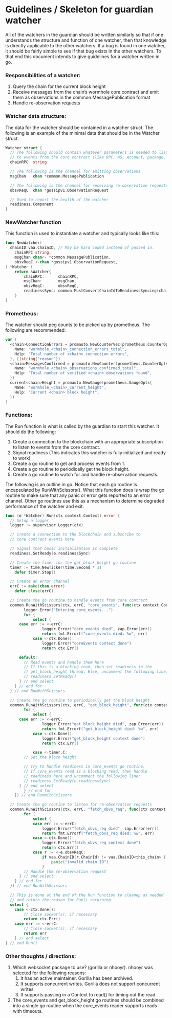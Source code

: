 # Guidelines / Skeleton for guardian watcher

All of the watchers in the guardian should be written similarly so that if one understands the structure and function of one watcher, then that knowledge is directly applicable to the other watchers. If a bug is found in one watcher, it should be fairly simple to see if that bug exists in the other watchers. To that end this document intends to give guidelines for a watcher written in go.

### Responsibilities of a watcher:

1. Query the chain for the current block height
2. Receive messages from the chain’s wormhole core contract and emit them as observations in the common.MessagePublication format
3. Handle re-observation requests

### Watcher data structure:

The data for the watcher should be contained in a watcher struct. The following is an example of the minimal data that should be in the Watcher struct.

```go
Watcher struct {
  // The following should contain whatever parameters is needed to listen
  // to events from the core contract (like RPC, WS, Account, package, etc.).
  chainRPC  string

  // The following is the channel for emitting observations
  msgChan   chan *common.MessagePublication

  // The following is the channel for receiving re-observation requests
  obsvReqC  chan *gossipv1.ObservationRequest

  // Used to report the health of the watcher
  readiness.Component
}
```

### NewWatcher function

This function is used to instantiate a watcher and typically looks like this:

```go
func NewWatcher(
  chainID vaa.ChainID, // May be hard coded instead of passed in.
	chainRPC string,
	msgChan chan<- *common.MessagePublication,
	obsvReqC <-chan *gossipv1.ObservationRequest,
) *Watcher {
	return &Watcher{
		chainRPC:      chainRPC,
		msgChan:       msgChan,
		obsvReqC:      obsvReqC,
		readinessSync: common.MustConvertChainIdToReadinessSyncing(chainID),
	}
}
```

### Prometheus:

The watcher should peg counts to be picked up by prometheus. The following are recommended:

```go
var (
  <chain>ConnectionErrors = promauto.NewCounterVec(prometheus.CounterOpts{
    Name: "wormhole_<chain>_connection_errors_total",
    Help: "Total number of <chain> connection errors",
  }, []string{"reason"})
  <chain>MessagesConfirmed = promauto.NewCounter(prometheus.CounterOpts{
    Name: "wormhole_<chain>_observations_confirmed_total",
    Help: "Total number of verified <chain> observations found",
  })
  current<chain>Height = promauto.NewGauge(prometheus.GaugeOpts{
    Name: "wormhole_<chain>_current_height",
    Help: "Current <chain> block height",
  })
)
```

### Functions:

The Run function is what is called by the guardian to start this watcher. It should do the following:

1. Create a connection to the blockchain with an appropriate subscription to listen to events from the core contract.
2. Signal readiness (This indicates this watcher is fully initialized and ready to work)
3. Create a go routine to get and process events from 1.
4. Create a go routine to periodically get the block height.
5. Create a go routine to watch for and handle re-observation requests.

The following is an outline in go. Notice that each go routine is encapsulated by RunWithScissors(). What this function does is wrap the go routine to make sure that any panic or error gets reported to an error channel. Other go routines use this as a mechanism to determine degraded performance of the watcher and exit.

```go
func (e *Watcher) Run(ctx context.Context) error {
  // Setup a logger
  logger := supervisor.Logger(ctx)

  // Create a connection to the blockchain and subscribe to
  // core contract events here

  // Signal that basic initialization is complete
  readiness.SetReady(e.readinessSync)

  // Create the timer for the get_block_height go routine
  timer := time.NewTicker(time.Second * 1)
	defer timer.Stop()

  // Create an error channel
  errC := make(chan error)
	defer close(errC)

  // Create the go routine to handle events from core contract
  common.RunWithScissors(ctx, errC, "core_events", func(ctx context.Context) error {
		logger.Error("Entering core_events...")
		for {
			select {
      case err := <-errC:
				logger.Error("core_events died", zap.Error(err))
				return fmt.Errorf("core_events died: %w", err)
			case <-ctx.Done():
				logger.Error("coreEvents context done")
				return ctx.Err()

      default:
        // Read events and handle them here
        // If this is a blocking read, then set readiness in the
        // get_block_height thread. Else, uncomment the following line:
        // readiness.SetReady()
      } // end select
    } // end for
  } // end RunWithScissors

  // Create the go routine to periodically get the block height
  common.RunWithScissors(ctx, errC, "get_block_height", func(ctx context.Context) error {
		for {
			select {
      case err := <-errC:
				logger.Error("get_block_height died", zap.Error(err))
				return fmt.Errorf("get_block_height died: %w", err)
			case <-ctx.Done():
				logger.Error("get_block_height context done")
				return ctx.Err()

			case <-timer.C:
        // Get the block height

        // Try to handle readiness in core_events go routine.
        // If core_events read is a blocking read, then handle
        // readiness here and uncomment the following line:
        // readiness.SetReady(e.readinessSync)
      } // end select
		} // end for
	}) // end RunWithScissors

  // Create the go routine to listen for re-observation requests
  common.RunWithScissors(ctx, errC, "fetch_obvs_req", func(ctx context.Context) error {
		for {
			select {
			case err := <-errC:
				logger.Error("fetch_obvs_req died", zap.Error(err))
				return fmt.Errorf("fetch_obvs_req died: %w", err)
			case <-ctx.Done():
				logger.Error("fetch_obvs_req context done")
				return ctx.Err()
			case r := <-e.obsvReqC:
				if vaa.ChainID(r.ChainId) != vaa.ChainID<this_chain> {
					panic("invalid chain ID")
				}
        // Handle the re-observation request
      } // end select
    } // end for
  }) // end RunWithScissors

  // This is done at the end of the Run function to cleanup as needed
  // and return the reason for Run() returning.
  select {
	case <-ctx.Done():
		// Close socket(s), if necessary
		return ctx.Err()
	case err := <-errC:
		// Close socket(s), if necessary
		return err
	} // end select
} // end Run()
```

### Other thoughts / directions:

1. Which websocket package to use? (gorilla or nhooyr). nhooyr was selected for the following reasons:
   1. It has an active maintainer. Gorilla has been archived.
   2. It supports concurrent writes. Gorilla does not support concurrent writes
   3. It supports passing in a Context to read() for timing out the read.
2. The core_events and get_block_height go routines should be combined into a single go routine when the core_events reader supports reads with timeouts.
